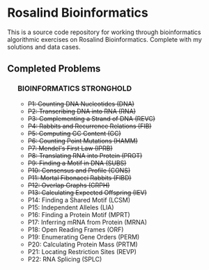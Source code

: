 # Rosalind Bioinformatics

<p>This is a source code repository for working through bioinformatics algorithmic exercises on <a src="http://rosalind.info/">Rosalind Bioinformatics</a>. Complete with my solutions and data cases.</p>

## Completed Problems
<ul>
<strong><h3>BIOINFORMATICS STRONGHOLD</h3></strong>
    <ul>
        <li><del> P1: Counting DNA Nucleotides (DNA)
        <li><del> P2: Transcribing DNA into RNA (RNA)
        <li><del> P3: Complementing a Strand of DNA (REVC)
        <li><del> P4: Rabbits and Recurrence Relations (FIB)
        <li><del> P5: Computing GC Content (GC)
        <li><del> P6: Counting Point Mutations (HAMM)
        <li><del> P7: Mendel's First Law (IPRB)
        <li><del> P8: Translating RNA into Protein (PROT)
        <li><del> P9: Finding a Motif in DNA (SUBS)
        <li><del> P10: Consensus and Profile (CONS)
        <li><del> P11: Mortal Fibonacci Rabbits (FIBD)
        <li><del> P12: Overlap Graphs (GRPH)
        <li><del> P13: Calculating Expected Offspring (IEV)
        <li> P14: Finding a Shared Motif (LCSM)
        <li> P15: Independent Alleles (LIA)
        <li> P16: Finding a Protein Motif (MPRT)
        <li> P17: Inferring mRNA from Protein (MRNA)
        <li> P18: Open Reading Frames (ORF)
        <li> P19: Enumerating Gene Orders (PERM)
        <li> P20: Calculating Protein Mass (PRTM)
        <li> P21: Locating Restriction Sites (REVP)
        <li> P22: RNA Splicing (SPLC)
    </ul>
</ul>